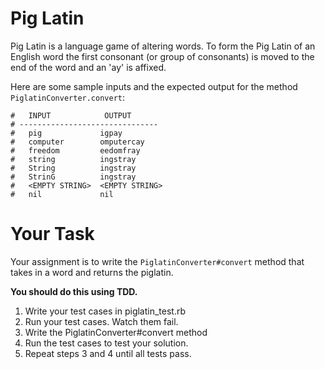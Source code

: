 # Pig Latin

Pig Latin is a language game of altering words. To form the Pig Latin of an English word the first consonant (or group of consonants) is moved to the end of the word and an 'ay' is affixed.

Here are some sample inputs and the expected output for the method `PiglatinConverter.convert`:

```
#   INPUT            OUTPUT
# -------------------------------
#   pig             igpay
#   computer        omputercay
#   freedom         eedomfray
#   string          ingstray
#   String          ingstray
#   StrinG          ingstray
#   <EMPTY STRING>  <EMPTY STRING>
#   nil             nil
```

# Your Task

Your assignment is to write the `PiglatinConverter#convert` method that takes in a word and returns the piglatin. 

**You should do this using TDD.**

 1. Write your test cases in piglatin_test.rb
 2. Run your test cases. Watch them fail.
 3. Write the PiglatinConverter#convert method
 4. Run the test cases to test your solution.
 5. Repeat steps 3 and 4 until all tests pass.

